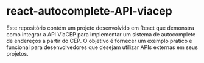 # react-autocomplete-API-viacep
Este repositório contém um projeto desenvolvido em React que demonstra como integrar a API ViaCEP para implementar um sistema de autocomplete de endereços a partir do CEP. O objetivo é fornecer um exemplo prático e funcional para desenvolvedores que desejam utilizar APIs externas em seus projetos.
